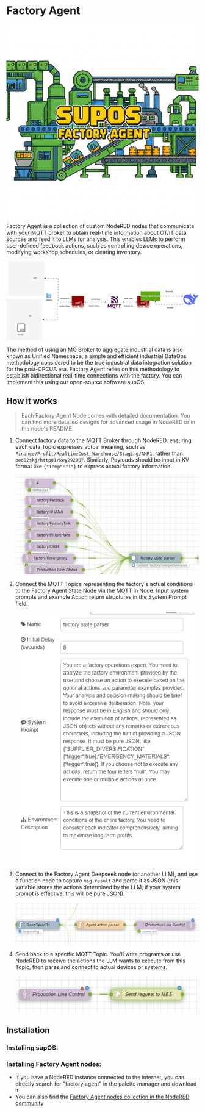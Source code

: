 # Factory Agent 

![Factory Agent Logo](/assets/Factoryagent.jpg)

Factory Agent is a collection of custom NodeRED nodes that communicate with your MQTT broker to obtain real-time information about OT/IT data sources and feed it to LLMs for analysis. This enables LLMs to perform user-defined feedback actions, such as controlling device operations, modifying workshop schedules, or clearing inventory.

![Architecture Diagram](/assets/arc.svg)

The method of using an MQ Broker to aggregate industrial data is also known as Unified Namespace, a simple and efficient industrial DataOps methodology considered to be the true industrial data integration solution for the post-OPCUA era. Factory Agent relies on this methodology to establish bidirectional real-time connections with the factory. You can implement this using our open-source software supOS.

## How it works

> Each Factory Agent Node comes with detailed documentation. You can find more detailed designs for advanced usage in NodeRED or in the node's README.

1. Connect factory data to the MQTT Broker through NodeRED, ensuring each data Topic expresses actual meaning, such as `Finance/Profit/RealtimeCost`, `Warehouse/Staging/AMR1`, rather than `oed02skj/http01/key292987`. Similarly, Payloads should be input in KV format like `{"Temp":"1"}` to express actual factory information.

   ![Step 1](/assets/1.jpg)

2. Connect the MQTT Topics representing the factory's actual conditions to the Factory Agent State Node via the MQTT in Node. Input system prompts and example Action return structures in the System Prompt field.

   ![Step 2](/assets/2.jpg)

3. Connect to the Factory Agent Deepseek node (or another LLM), and use a function node to capture `msg.result` and parse it as JSON (this variable stores the actions determined by the LLM; if your system prompt is effective, this will be pure JSON).

   ![Step 3](/assets/3.jpg)

4. Send back to a specific MQTT Topic. You'll write programs or use NodeRED to receive the actions the LLM wants to execute from this Topic, then parse and connect to actual devices or systems.

   ![Step 4](/assets/4.jpg)

## Installation

### Installing supOS:
<TBD>

### Installing Factory Agent nodes:
- If you have a NodeRED instance connected to the internet, you can directly search for "factory agent" in the palette manager and download it
- You can also find the [Factory Agent nodes collection in the NodeRED community](https://flows.nodered.org/collection/q64dJIkwmP0z)